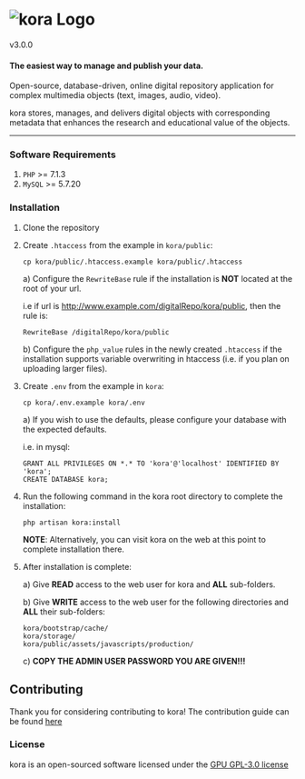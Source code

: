 # ![kora Logo](https://matrix-msu.github.io/kora/images/logo_green_text_dark.svg) 

v3.0.0

#### The easiest way to manage and publish your data.

Open-source, database-driven, online digital repository application for complex multimedia objects (text, images, audio, 
video).

kora stores, manages, and delivers digital objects with corresponding metadata that enhances the research and 
educational value of the objects. 

***

### Software Requirements
1) `PHP` >= 7.1.3
2) `MySQL` >= 5.7.20

### Installation

1) Clone the repository

2) Create `.htaccess` from the example in `kora/public`:

       cp kora/public/.htaccess.example kora/public/.htaccess
       
    a) Configure the `RewriteBase` rule if the installation is **NOT** located at the root of your url.
    
    i.e if url is http://www.example.com/digitalRepo/kora/public, then the rule is:
       
       RewriteBase /digitalRepo/kora/public
       
    b) Configure the `php_value` rules in the newly created `.htaccess` if the installation supports variable 
       overwriting in htaccess (i.e. if you plan on uploading larger files).

3) Create `.env` from the example in `kora`:

       cp kora/.env.example kora/.env
       
    a) If you wish to use the defaults, please configure your database with the expected defaults. 
    
    i.e. in mysql:
       
       GRANT ALL PRIVILEGES ON *.* TO 'kora'@'localhost' IDENTIFIED BY 'kora';
       CREATE DATABASE kora;

4) Run the following command in the kora root directory to complete the installation:

       php artisan kora:install
       
   **NOTE**: Alternatively, you can visit kora on the web at this point to complete installation there.

5) After installation is complete:

    a) Give **READ** access to the web user for kora and **ALL** sub-folders.
    
    b) Give **WRITE** access to the web user for the following directories and **ALL** their sub-folders:
       
       kora/bootstrap/cache/
       kora/storage/
       kora/public/assets/javascripts/production/
       
    c) **COPY THE ADMIN USER PASSWORD YOU ARE GIVEN!!!**

## Contributing

Thank you for considering contributing to kora! The contribution guide can be found 
[here](https://github.com/matrix-msu/kora/blob/master/CONTRIBUTING.md)

### License

kora is an open-sourced software licensed under the [GPU GPL-3.0 license](https://opensource.org/licenses/GPL-3.0)
